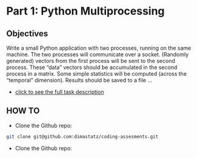 # Part 1: Python Multiprocessing

## Objectives
Write a small Python application with two processes, running on the same machine. The two processes will communicate over a socket. (Randomly generated) vectors from the first process will be sent to the second process. These “data” vectors should be accumulated in the second process in a matrix. Some simple statistics will be computed (across the “temporal” dimension). Results should be saved to a file ...
- [click to see the full task description](./part_1.md)

## HOW TO
- Clone the Github repo: 
```bash 
git clone git@github.com:dimastatz/coding-assesments.git
```
- Clone the Github repo:

